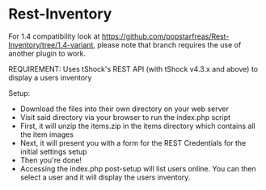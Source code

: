 Rest-Inventory
==============
For 1.4 compatibility look at https://github.com/popstarfreas/Rest-Inventory/tree/1.4-variant, please note that branch requires the use of another plugin to work.

REQUIREMENT: Uses tShock's REST API (with tShock v4.3.x and above) to display a users inventory

Setup:
 * Download the files into their own directory on your web server
 * Visit said directory via your browser to run the index.php script
  * First, it will unzip the items.zip in the items directory which contains all the item images
  * Next, it will present you with a form for the REST Credentials for the initial settings setup
 * Then you're done!
 * Accessing the index.php post-setup will list users online. You can then select a user and it will display the users inventory.
